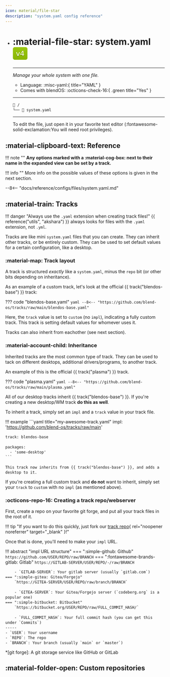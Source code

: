 ```yaml
---
icon: material/file-star
description: "system.yaml config reference"
---
```


<div class="grid cards" markdown>

-   # :material-file-star: system.yaml ![v4 badge](../../assets/img/v4.svg)
    -------

    <em>Manage your whole system with one file.</em>

    - Language: :misc-yaml:{ title="YAML" }
    - Comes with blendOS: :octicons-check-16:{ .green title="Yes" }

    --------
    ```title="File Location"
    󰉋 /
    └── 󱀺 system.yaml
    ```

    --------

    To edit the file, just open it in your favorite text editor (<span class="warning">:fontawesome-solid-exclamation:You will need root privileges</span>).

</div>

## :material-clipboard-text: Reference

!!! note ""
    **Any options marked with a :material-cog-box: next to their name in the expanded view can be set by a track.**

!!! info ""
    More info on the possible values of these options is given in the next section.

--8<-- "docs/reference/configs/files/system.yaml.md"

## :material-train: Tracks

!!! danger "Always use the `.yaml` extension when creating track files!"
    {{ reference("utils", "akshara") }} always looks for files with the `.yaml` extension, not `.yml`.

Tracks are like mini `system.yaml` files that you can create. They can inherit other tracks, or be entirely custom. They can be used to set default values for a certain configuration, like a desktop.

### :material-map: Track layout

A track is structured *exactly* like a `system.yaml`, minus the `repo` bit (or other bits depending on inheritance).

As an example of a custom track, let's look at the official {{ track("blendos-base") }} track:

??? code "blendos-base.yaml"
    ```yaml
    --8<-- "https://github.com/blend-os/tracks/raw/main/blendos-base.yaml"
    ```

Here, the `track` value is set to `custom` (no `impl`), indicating a fully custom track. This track is setting default values for whomever uses it.

Tracks can also inherit from eachother (see next section).

### :material-account-child: Inheritance

Inherited tracks are the most common type of track. They can be used to tack on different desktops, additional drivers/programs, to another track.

An example of this is the official {{ track("plasma") }} track.

??? code "plasma.yaml"
    ```yaml
    --8<-- "https://github.com/blend-os/tracks/raw/main/plasma.yaml"
    ```

All of our desktop tracks inherit {{ track("blendos-base") }}. If you're creating a new desktop/WM track **do this as well**.

To inherit a track, simply set an `impl` and a `track` value in your track file.

!!! example
    ```yaml title="my-awesome-track.yaml"
    impl: 'https://github.com/blend-os/tracks/raw/main'

    track: blendos-base

    packages:
      - 'some-desktop'
    ```

    This track now inherits from {{ track("blendos-base") }}, and adds a desktop to it.

If you're creating a full custom track and **do not** want to inherit, simply set your `track` to `custom` with no `impl` (as mentioned above).

### :octicons-repo-16: Creating a track repo/webserver

First, create a repo on your favorite git forge, and put all your track files in the root of it.

!!! tip "If you want to do this quickly, just fork our [track repo](https://github.com/blend-os/tracks){ rel="noopener noreferrer" target="_blank" }!"

Once that is done, you'll need to make your `impl` URL.

!!! abstract "impl URL structure"
    === ":simple-github: Github"
        `https://github.com/USER/REPO/raw/BRANCH`
    === ":fontawesome-brands-gitlab: Gitlab"
        `https://GITLAB-SERVER/USER/REPO/-/raw/BRANCH`
        
        - `GITLAB-SERVER`: Your gitlab server (usually `gitlab.com`)
    === ":simple-gitea: Gitea/Forgejo"
        `https://GITEA-SERVER/USER/REPO/raw/branch/BRANCH`

        - `GITEA-SERVER`: Your Gitea/Forgejo server (`codeberg.org` is a popular one)
    === ":simple-bitbucket: Bitbucket"
        `https://bitbucket.org/USER/REPO/raw/FULL_COMMIT_HASH/`

        - `FULL_COMMIT_HASH`: Your full commit hash (you can get this under `Commits`)
    -----
    - `USER`: Your username
    - `REPO`: The repo
    - `BRANCH`: Your branch (usually `main` or `master`)

*[git forge]: A git storage service like GitHub or GitLab

## :material-folder-open: Custom repositories


